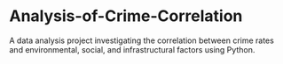 # Analysis-of-Crime-Correlation
A data analysis project investigating the correlation between crime rates and environmental, social, and infrastructural factors using Python.
